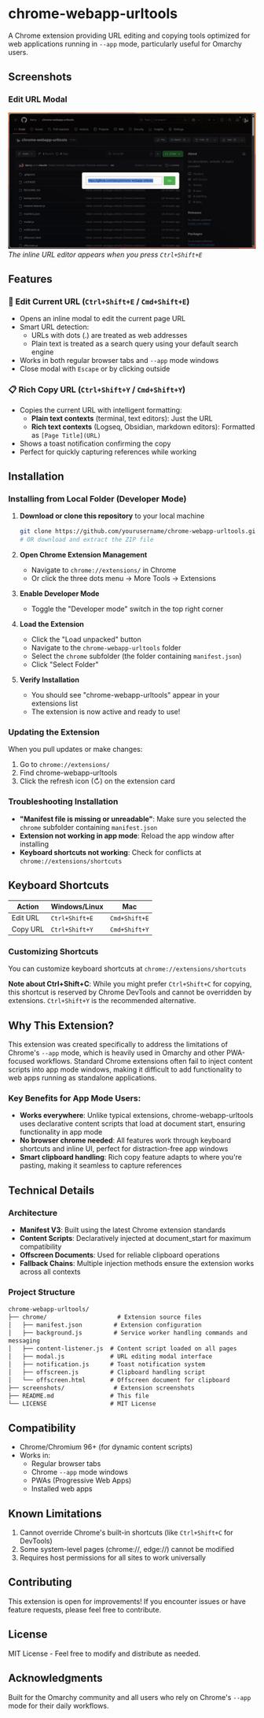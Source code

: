 # chrome-webapp-urltools

A Chrome extension providing URL editing and copying tools optimized for web applications running in `--app` mode, particularly useful for Omarchy users.

## Screenshots

### Edit URL Modal
![Edit URL Modal](screenshots/edit-url-modal1.png)
*The inline URL editor appears when you press `Ctrl+Shift+E`*

## Features

### 🔗 Edit Current URL (`Ctrl+Shift+E` / `Cmd+Shift+E`)
- Opens an inline modal to edit the current page URL
- Smart URL detection:
  - URLs with dots (.) are treated as web addresses
  - Plain text is treated as a search query using your default search engine
- Works in both regular browser tabs and `--app` mode windows
- Close modal with `Escape` or by clicking outside

### 📋 Rich Copy URL (`Ctrl+Shift+Y` / `Cmd+Shift+Y`)
- Copies the current URL with intelligent formatting:
  - **Plain text contexts** (terminal, text editors): Just the URL
  - **Rich text contexts** (Logseq, Obsidian, markdown editors): Formatted as `[Page Title](URL)`
- Shows a toast notification confirming the copy
- Perfect for quickly capturing references while working

## Installation

### Installing from Local Folder (Developer Mode)

1. **Download or clone this repository** to your local machine
   ```bash
   git clone https://github.com/yourusername/chrome-webapp-urltools.git
   # OR download and extract the ZIP file
   ```

2. **Open Chrome Extension Management**
   - Navigate to `chrome://extensions/` in Chrome
   - Or click the three dots menu → More Tools → Extensions

3. **Enable Developer Mode**
   - Toggle the "Developer mode" switch in the top right corner

4. **Load the Extension**
   - Click the "Load unpacked" button
   - Navigate to the `chrome-webapp-urltools` folder
   - Select the `chrome` subfolder (the folder containing `manifest.json`)
   - Click "Select Folder"

5. **Verify Installation**
   - You should see "chrome-webapp-urltools" appear in your extensions list
   - The extension is now active and ready to use!

### Updating the Extension

When you pull updates or make changes:
1. Go to `chrome://extensions/`
2. Find chrome-webapp-urltools
3. Click the refresh icon (↻) on the extension card

### Troubleshooting Installation

- **"Manifest file is missing or unreadable"**: Make sure you selected the `chrome` subfolder containing `manifest.json`
- **Extension not working in app mode**: Reload the app window after installing
- **Keyboard shortcuts not working**: Check for conflicts at `chrome://extensions/shortcuts`

## Keyboard Shortcuts

| Action | Windows/Linux | Mac |
|--------|---------------|-----|
| Edit URL | `Ctrl+Shift+E` | `Cmd+Shift+E` |
| Copy URL | `Ctrl+Shift+Y` | `Cmd+Shift+Y` |

### Customizing Shortcuts

You can customize keyboard shortcuts at `chrome://extensions/shortcuts`

**Note about Ctrl+Shift+C**: While you might prefer `Ctrl+Shift+C` for copying, this shortcut is reserved by Chrome DevTools and cannot be overridden by extensions. `Ctrl+Shift+Y` is the recommended alternative.

## Why This Extension?

This extension was created specifically to address the limitations of Chrome's `--app` mode, which is heavily used in Omarchy and other PWA-focused workflows. Standard Chrome extensions often fail to inject content scripts into app mode windows, making it difficult to add functionality to web apps running as standalone applications.

### Key Benefits for App Mode Users:
- **Works everywhere**: Unlike typical extensions, chrome-webapp-urltools uses declarative content scripts that load at document start, ensuring functionality in app mode
- **No browser chrome needed**: All features work through keyboard shortcuts and inline UI, perfect for distraction-free app windows
- **Smart clipboard handling**: Rich copy feature adapts to where you're pasting, making it seamless to capture references

## Technical Details

### Architecture
- **Manifest V3**: Built using the latest Chrome extension standards
- **Content Scripts**: Declaratively injected at document_start for maximum compatibility
- **Offscreen Documents**: Used for reliable clipboard operations
- **Fallback Chains**: Multiple injection methods ensure the extension works across all contexts

### Project Structure
```
chrome-webapp-urltools/
├── chrome/                    # Extension source files
│   ├── manifest.json         # Extension configuration
│   ├── background.js         # Service worker handling commands and messaging
│   ├── content-listener.js  # Content script loaded on all pages
│   ├── modal.js             # URL editing modal interface
│   ├── notification.js      # Toast notification system
│   ├── offscreen.js         # Clipboard handling script
│   └── offscreen.html       # Offscreen document for clipboard
├── screenshots/              # Extension screenshots
├── README.md                # This file
└── LICENSE                  # MIT License
```

## Compatibility

- Chrome/Chromium 96+ (for dynamic content scripts)
- Works in:
  - Regular browser tabs
  - Chrome `--app` mode windows
  - PWAs (Progressive Web Apps)
  - Installed web apps

## Known Limitations

1. Cannot override Chrome's built-in shortcuts (like `Ctrl+Shift+C` for DevTools)
2. Some system-level pages (chrome://, edge://) cannot be modified
3. Requires host permissions for all sites to work universally

## Contributing

This extension is open for improvements! If you encounter issues or have feature requests, please feel free to contribute.

## License

MIT License - Feel free to modify and distribute as needed.

## Acknowledgments

Built for the Omarchy community and all users who rely on Chrome's `--app` mode for their daily workflows.
